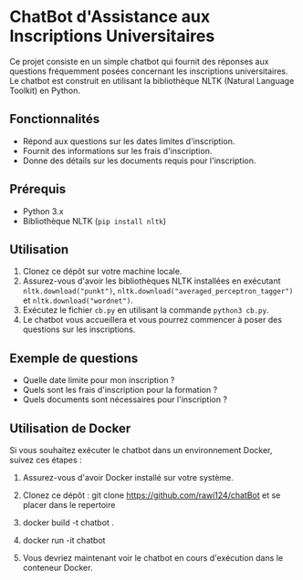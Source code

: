 
# ChatBot d'Assistance aux Inscriptions Universitaires

Ce projet consiste en un simple chatbot qui fournit des réponses aux questions fréquemment posées concernant les inscriptions universitaires. Le chatbot est construit en utilisant la bibliothèque NLTK (Natural Language Toolkit) en Python.

## Fonctionnalités

- Répond aux questions sur les dates limites d'inscription.
- Fournit des informations sur les frais d'inscription.
- Donne des détails sur les documents requis pour l'inscription.

## Prérequis

- Python 3.x
- Bibliothèque NLTK (`pip install nltk`)

## Utilisation

1. Clonez ce dépôt sur votre machine locale.
2. Assurez-vous d'avoir les bibliothèques NLTK installées en exécutant `nltk.download("punkt")`, `nltk.download("averaged_perceptron_tagger")` et `nltk.download("wordnet")`.
3. Exécutez le fichier `cb.py` en utilisant la commande `python3 cb.py`.
4. Le chatbot vous accueillera et vous pourrez commencer à poser des questions sur les inscriptions.

## Exemple de questions

- Quelle date limite pour mon inscription ?
- Quels sont les frais d'inscription pour la formation ?
- Quels documents sont nécessaires pour l'inscription ?

## Utilisation de Docker

Si vous souhaitez exécuter le chatbot dans un environnement Docker, suivez ces étapes :

1. Assurez-vous d'avoir Docker installé sur votre système.

2. Clonez ce dépôt : git clone https://github.com/rawi124/chatBot et se placer dans le repertoire 
3. docker build -t chatbot .
4. docker run -it chatbot
5. Vous devriez maintenant voir le chatbot en cours d'exécution dans le conteneur Docker.



